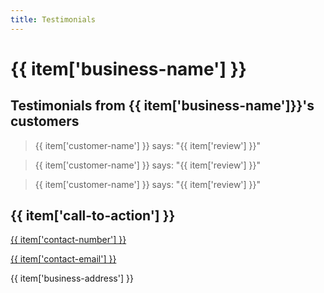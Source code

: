 ```yaml
---
title: Testimonials
---
```

<div v-for="item in myJson">
  <h1>{{ item['business-name'] }}</h1>
  <h2>Testimonials from {{ item['business-name']}}'s customers</h2>

  > {{ item['customer-name'] }} says: "{{ item['review'] }}"

  > {{ item['customer-name'] }} says: "{{ item['review'] }}"

  > {{ item['customer-name'] }} says: "{{ item['review'] }}"

  <h2>{{ item['call-to-action'] }}</h2>

  [ {{ item['contact-number'] }} ](tel:{{item['contact-number']}}) <!--fix-->

  [ {{ item['contact-email'] }} ](mailto:{{item['contact-email']}}) <!--fix-->

  <p>{{ item['business-address'] }}</p>

</div>

<script>
  import json from './data.json'

  export default {
    data () {
      return {
        myJson: json,
      };
    },
  }
</script>
